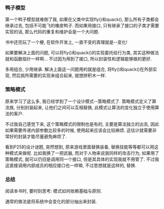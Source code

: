 ### 鸭子模型 ###

第一个鸭子模型就难倒了我, 如果在父类中实现fly()和quack(), 那么所有子类都会继承过去, 包括不可能飞的橡皮鸭子.
而如果用接口, 只有继承了接口的子类才需要实现的话, 那么代码的重复和维护会是一个大问题.

书中还完玩了一个梗, 在软件开发上, 一直不变的真理就是--变化!

如果要解决上面的问题, 可以将fly()和quack()的实现委托给行为类, 其实这种做法就和函数指针一样啊...
不过因为用到了接口, 所以封装性和逻辑能够做的更好.

多用组合, 少用继承.
解决上面这一问题用的就是组合, 将fly()和quack()在外部实现, 然后挑所需要的实现来组合起来, 就想拼积木一样.

### 策略模式 ###

原来学习了这么多, 我已经学到了一个设计模式--策略模式了.
	策略模式定义了算法族, 分别封装起来, 让他们之间可以互相替换, 此模式让算法的变化独立于使用算法的客户.

不过我自己感觉下来, 这个策略模式的限制也是有的, 主要是算法独立的出去, 因此如果需要传递内部参数比较多的时候, 使用起来应该会比较麻烦. 这估计就需要非常好的封装才能尽量避免麻烦了.

看到P25的设计谜题, 突然想到, 原来游戏里面替换装备, 替换技能等等都可以用这种模式来做呢.
比如我换了一把武器, 而对于人物来说我同样的攻击行为, 如果用了策略模式, 就可以仍旧是调用同一个接口, 但是其具体的实现我就不用管了. 不过我这直接调用内部成员的相应接口也一样嘛, 不过思想就是这样的, 替换.

### 总结 ###

阅读本书时, 要时刻思考: 模式如何依赖基础与原则.

通常的做法是将系统中会变化的部分抽出来封装.
